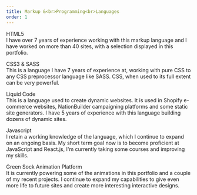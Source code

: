 ```yaml
---
title: Markup &<br>Programming<br>Languages
order: 1
---
```


<p><span class="font-light">HTML5</span><br>I have over 7 years of experience working with this markup language and I have worked on more than 40 sites, with a selection displayed in this portfolio.</p>

<p><span class="font-light">CSS3 & SASS</span><br>This is a language I have 7 years of experience at, working with pure CSS to any CSS preprocessor language like SASS<!-- or Less-->. CSS, when used to its full extent can be very powerful.</p><!--Knowing and using CSS well can be very, very powerful.-->

<p><span class="font-light">Liquid Code</span><br>This is a language used to create dynamic websites. It is used in Shopify e-commerce websites, NationBuilder campaigning platforms and some static site generators. I have 5 years of experience with this language building dozens of dynamic sites.</p><!--My experience using this language has meant I am able to accomplish more than the regular.-->

<p><span class="font-light">Javascript</span><br>I retain a working knowledge of the language, which I continue to expand on an ongoing basis. My short term goal now is to become proficient at JavaScript and React.js, I'm currently taking some courses and improving my skills.</p><!--I'm currently expanding my knowledge and focusing on learning it better to be able to master it.-->

<!--<p><span class="font-light">React Js</span><br>I retain a working knowledge of the language, and is my main focus to expand my current skillset. I intend on transferring some of my newest sites to this language using Next.js in the future.</p>--><!--I have small knowledge-->

<p><span class="font-light">Green Sock Animation Platform</span><br>It is currently powering some of the animations in this portfolio and a couple of my recent projects. I continue to expand my capabilities to give even more life to future sites and create more interesting interactive designs.</p>